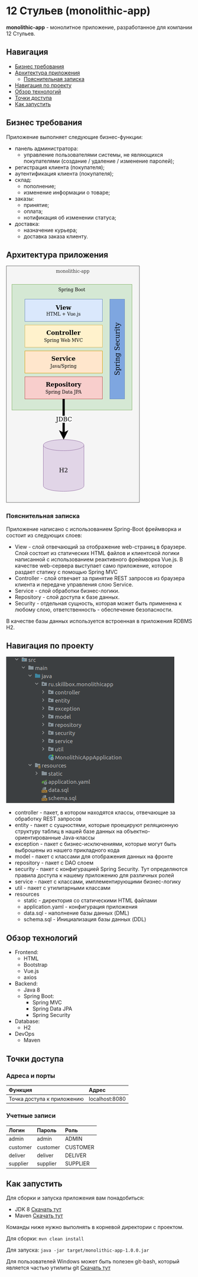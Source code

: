 # 12 Стульев (monolithic-app)
__monolithic-app__ - монолитное приложение, разработанное для компании 12 Стульев.

## Навигация

- [Бизнес требования](#Бизнес-требования)
- [Архитектура приложения](#Архитектура-приложения)
    - [Пояснительная записка](#Пояснительная-записка)
- [Навигация по проекту](#Навигация-по-проекту)
- [Обзор технологий](#Обзор-технологий)
- [Точки доступа](#Точки-доступа)
- [Как запустить](#Как-запустить)

## Бизнес требования

Приложение выполняет следующие бизнес-функции:
- панель администратора:
    - управление пользователями системы, не являющихся покупателями (создание / удаление / изменение паролей);
- регистрация клиента (покупателя);
- аутентификация клиента (покупателя);
- склад:
    - пополнение;
    - изменение информации о товаре;
- заказы:
    - принятие;
    - оплата;
    - нотификация об изменении статуса;
- доставка:
    - назначение курьера;
    - доставка заказа клиенту.

## Архитектура приложения
![image](images/Architecture.png)

### Пояснительная записка
Приложение написано с использованием Spring-Boot фреймворка и состоит из следующих слоев:
- View - слой отвечающий за отображение web-страниц в браузере. Слой состоит из статических HTML файлов и клиентской 
логики написанной с использованием реактивного фреймворка Vue.js. В качестве web-сервера выступает само приложение,
которое раздает статику с помощью Spring MVC
- Controller - слой отвечает за принятие REST запросов из браузера клиента и передаче управления слою Service.
- Service - слой обработки бизнес-логики.
- Repository - слой доступа к базе данных.
- Security - отдельная сущность, которая может быть применена к любому слою, ответственность - обеспечение безопасности.

В качестве базы данных используется встроенная в приложения RDBMS H2. 

## Навигация по проекту
![image](images/Project_structure.png)

- controller - пакет, в котором находятся классы, отвечающие за обработку REST запросов
- entity - пакет с сущностями, которые проецируют реляционную структуру таблиц в нашей базе данных на объектно-ориентированные Java-классы
- exception - пакет с бизнес-исключениями, которые могут быть выброшены из нашего прикладного кода
- model - пакет с классами для отображения данных на фронте
- repository - пакет с DAO слоем
- security - пакет с конфигурацией Spring Security. Тут определяются правила доступа к нашему приложению для различных ролей
- service - пакет с классами, имплементирующими бизнес-логику
- util - пакет с утилитарными классами
- resources
    - static - директория со статическими HTML файлами
    - application.yaml - конфигурация приложения
    - data.sql - наполнение базы данных (DML)
    - schema.sql - Инициализация базы данных (DDL)

## Обзор технологий
- Frontend:
    - HTML
    - Bootstrap
    - Vue.js
    - axios
- Backend:
    - Java 8
    - Spring Boot:
        - Spring MVC
        - Spring Data JPA
        - Spring Security
- Database:
    - H2
- DevOps
    - Maven

## Точки доступа

### Адреса и порты
| Функция                        | Адрес          |                  
|:-------------------------------|:---------------|
|   Точка доступа к приложению   | localhost:8080 | 

### Учетные записи
| Логин       | Пароль   | Роль      |                  
|:------------|:---------|:----------|
|  admin      | admin    |  ADMIN    |
|  customer   | customer |  CUSTOMER |
|  deliver    | deliver  |  DELIVER  |    
|  supplier   | supplier |  SUPPLIER |

## Как запустить
Для сборки и запуска приложения вам понадобиться:
- JDK 8 [Скачать тут](https://www.oracle.com/ru/java/technologies/javase/javase-jdk8-downloads.html)
- Maven [Скачать тут](https://maven.apache.org/download.cgi)

Команды ниже нужно выполнять в корневой директории с проектом.

Для сборки:
`mvn clean install`

Для запуска:
`java -jar target/monolithic-app-1.0.0.jar`

Для пользователей Windows может быть полезен git-bash, который является частью утилиты git [Скачать тут](https://git-scm.com/downloads)